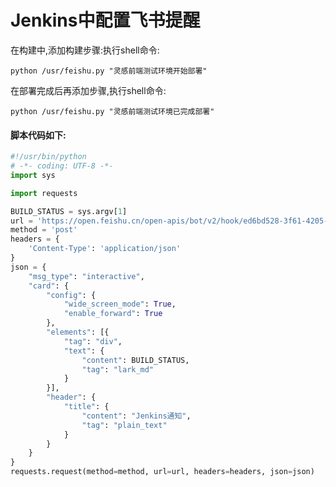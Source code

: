 # Jenkins中配置飞书提醒

在构建中,添加构建步骤:执行shell命令:

`python /usr/feishu.py "灵感前端测试环境开始部署"`

在部署完成后再添加步骤,执行shell命令:

`python /usr/feishu.py "灵感前端测试环境已完成部署"`

#### 脚本代码如下:

```python
#!/usr/bin/python
# -*- coding: UTF-8 -*-
import sys

import requests

BUILD_STATUS = sys.argv[1]
url = 'https://open.feishu.cn/open-apis/bot/v2/hook/ed6bd528-3f61-4205-a3b7-7f57a9e52053'
method = 'post'
headers = {
    'Content-Type': 'application/json'
}
json = {
    "msg_type": "interactive",
    "card": {
        "config": {
            "wide_screen_mode": True,
            "enable_forward": True
        },
        "elements": [{
            "tag": "div",
            "text": {
                "content": BUILD_STATUS,
                "tag": "lark_md"
            }
        }],
        "header": {
            "title": {
                "content": "Jenkins通知",
                "tag": "plain_text"
            }
        }
    }
}
requests.request(method=method, url=url, headers=headers, json=json)
```
